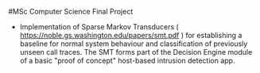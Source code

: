 #MSc Computer Science Final Project 
- Implementation of Sparse Markov Transducers ( https://noble.gs.washington.edu/papers/smt.pdf ) for establishing a baseline for normal system behaviour and classification of previously unseen call traces. The SMT forms part of the Decision Engine module of a basic  "proof of concept" host-based intrusion detection app. 